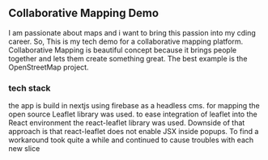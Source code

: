 ## Collaborative Mapping Demo

I am passionate about maps and i want to bring this passion into my cding career. So, This is my tech demo for a collaborative mapping platform. Collaborative Mapping is beautiful concept because it brings people together and lets them create something great. The best example is the OpenStreetMap project.

### tech stack

the app is build in nextjs using firebase as a headless cms. for mapping the open source Leaflet library was used. to ease integration of leaflet into the React environment the react-leaflet library was used. Downside of that approach is that react-leaflet does not enable JSX inside popups. To find a workaround took quite a while and continued to cause troubles with each new slice 
